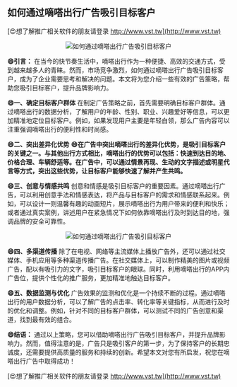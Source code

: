 ## **如何通过嘀嗒出行广告吸引目标客户**

[😍想了解推广相关软件的朋友请登录 http://www.vst.tw](http://www.vst.tw)

 <center><img src="https://vst.tw/MP4/tuiguang/png/7.png" alt="如何通过嘀嗒出行广告吸引目标客户"></center>

**😄引言：**
在当今的快节奏生活中，嘀嗒出行作为一种便捷、高效的交通方式，受到越来越多人的青睐。然而，市场竞争激烈，如何通过嘀嗒出行广告吸引目标客户，成为了企业需要思考和解决的问题。本文将为您介绍一些有效的广告策略，帮助您吸引目标客户，提升品牌影响力。

**😄一、确定目标客户群体**
在制定广告策略之前，首先需要明确目标客户群体。通过嘀嗒出行的数据分析，了解用户的年龄、性别、职业、兴趣爱好等信息，可以更加精准地定位目标客户。例如，如果发现用户主要是年轻白领，那么广告内容可以注重强调嘀嗒出行的便利性和时尚感。

**😄二、突出差异化优势**
**😄在广告中突出嘀嗒出行的差异化优势，是吸引目标客户的关键之一。与其他出行方式相比，嘀嗒出行的优势可以包括：快速到达目的地、价格合理、车辆舒适等。在广告中，可以通过情景再现、生动的文字描述或明星代言等方式，突出这些优势，让目标客户能够快速了解并产生共鸣。**

**😄三、创意与情感共鸣**
创意和情感是吸引目标客户的重要因素。通过嘀嗒出行广告，可以利用创意手法和情感表达，将产品与目标客户的需求和情感联系起来。例如，可以设计一则温馨有趣的动画短片，展示嘀嗒出行为用户带来的便利和快乐；或者通过真实案例，讲述用户在紧急情况下如何依靠嘀嗒出行及时到达目的地，强调品牌的安全可靠性。

 <center><img src="https://vst.tw/MP4/tuiguang/png/4.png" alt="如何通过嘀嗒出行广告吸引目标客户"></center>

**😄四、多渠道传播**
除了在电视、网络等主流媒体上播放广告外，还可以通过社交媒体、手机应用等多种渠道传播广告。在社交媒体上，可以制作精美的图片或视频广告，配以有吸引力的文字，吸引目标客户的眼球。同时，利用嘀嗒出行的APP内广告位，提供个性化的推广服务，更加精准地触达目标客户。

**😄五、数据监测与优化**
广告效果的监测和优化是一个持续不断的过程。通过嘀嗒出行的用户数据分析，可以了解广告的点击率、转化率等关键指标，从而进行及时的优化和调整。例如，针对不同的目标客户群体，可以测试不同的广告创意和渠道，找到最有效的组合。

**😄结语：**
通过以上策略，您可以借助嘀嗒出行广告吸引目标客户，并提升品牌影响力。然而，值得注意的是，广告只是吸引客户的第一步，为了保持客户的长期忠诚度，还需要提供高质量的服务和持续的创新。希望本文对您有所启发，祝您在嘀嗒出行广告中取得成功！

[😍想了解推广相关软件的朋友请登录 http://www.vst.tw](http://www.vst.tw)



